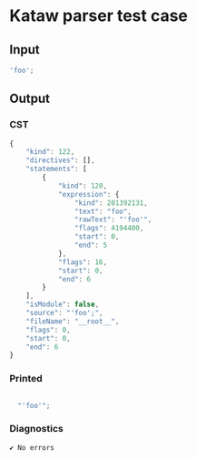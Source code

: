 # Kataw parser test case

## Input

`````js
'foo';
`````

## Output

### CST

```javascript
{
    "kind": 122,
    "directives": [],
    "statements": [
        {
            "kind": 120,
            "expression": {
                "kind": 201392131,
                "text": "foo",
                "rawText": "'foo'",
                "flags": 4194400,
                "start": 0,
                "end": 5
            },
            "flags": 16,
            "start": 0,
            "end": 6
        }
    ],
    "isModule": false,
    "source": "'foo';",
    "fileName": "__root__",
    "flags": 0,
    "start": 0,
    "end": 6
}
```

### Printed

```javascript

  "'foo'";

```

### Diagnostics

```javascript
✔ No errors
```

